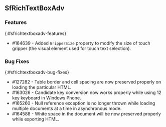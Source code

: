 ## SfRichTextBoxAdv

### Features
{:#sfrichtextboxadv-features}
* \#164639 - Added `GripperSize` property to modify the size of touch gripper (the visual element used for touch text selection).
 
### Bug Fixes
{:#sfrichtextboxadv-bug-fixes}
* \#127282 - Table border and cell spacing are now preserved properly on loading the particular HTML.
* \#163026 - Candidate key conversion now works properly while using 12 key keyboard in Windows Phone.
* \#165260 - Null reference exception is no longer thrown while loading multiple documents at a time in asynchronous mode.
* \#164588 - White space in the document will be now preserved properly while exporting HTML.